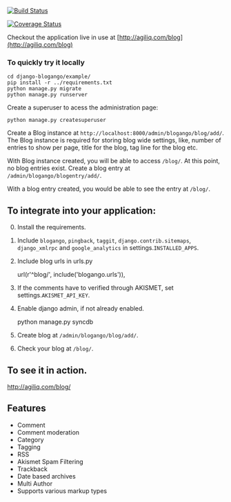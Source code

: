 [![Build Status](https://travis-ci.org/agiliq/django-blogango.png?branch=master)](https://travis-ci.org/agiliq/django-blogango)

[![Coverage Status](https://coveralls.io/repos/agiliq/django-blogango/badge.png?branch=master)](https://coveralls.io/r/agiliq/django-blogango?branch=master)

Checkout the application live in use at [http://agiliq.com/blog](http://agiliq.com/blog)

### To quickly try it locally


    cd django-blogango/example/  
    pip install -r ../requirements.txt  
    python manage.py migrate
    python manage.py runserver

Create a superuser to acess the administration page:

    python manage.py createsuperuser

Create a Blog instance at `http://localhost:8000/admin/blogango/blog/add/`. The Blog instance is required for storing blog wide settings, like, number of entries to show per page, title for the blog, tag line for the blog etc.

With Blog instance created, you will be able to access `/blog/`. At this point, no blog entries exist. Create a blog entry at `/admin/blogango/blogentry/add/`.

With a blog entry created, you would be able to see the entry at `/blog/`.

To integrate into your application:
-----------------------------------

0. Install the requirements.
1. Include `blogango`, `pingback`, `taggit`, `django.contrib.sitemaps`, `django_xmlrpc` and `google_analytics` in settings.`INSTALLED_APPS`.
2. Include blog urls in urls.py

    url(r'^blog/', include('blogango.urls')),

3. If the comments have to verified through AKISMET, set settings.`AKISMET_API_KEY`.
4. Enable django admin, if not already enabled.

    python manage.py syncdb

5. Create blog at `/admin/blogango/blog/add/`.
6. Check your blog at `/blog/`.

To see it in action.
---------------------------

http://agiliq.com/blog/

Features
-------------------------

* Comment
* Comment moderation
* Category
* Tagging
* RSS
* Akismet Spam Filtering
* Trackback
* Date based archives
* Multi Author
* Supports various markup types
